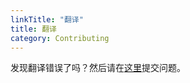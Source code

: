 ```yaml
---
linkTitle: "翻译"
title: 翻译
category: Contributing
---
```

发现翻译错误了吗？然后请在[这里](https://github.com/beginnerprivacy/beginnerprivacy.github.io/issues)提交问题。